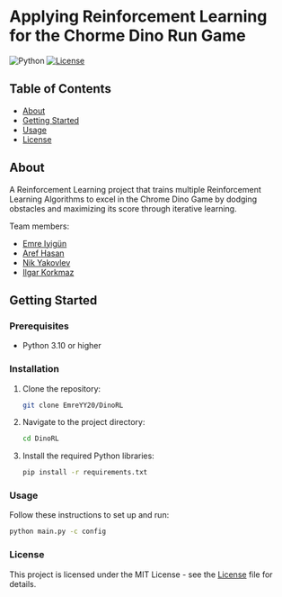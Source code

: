 # Applying Reinforcement Learning for the Chorme Dino Run Game

![Python](https://img.shields.io/badge/python-3670A0?style=for-the-badge&logo=python&logoColor=ffdd54)
[![License](https://img.shields.io/badge/license-MIT-blue.svg)](LICENSE)
## Table of Contents

- [About](#about)
- [Getting Started](#getting-started)
- [Usage](#usage)
- [License](#license)

## About

A Reinforcement Learning project that trains multiple Reinforcement Learning Algorithms to excel in the Chrome Dino Game by dodging obstacles and maximizing its score through iterative learning.

Team members:
- [Emre Iyigün](https://github.com/EmreYY20) 
- [Aref Hasan](https://github.com/aref-hasan) 
- [Nik Yakovlev](https://github.com/nikyak10)
- [Ilgar Korkmaz](https://github.com/ilgark)

## Getting Started

### Prerequisites

- Python 3.10 or higher

### Installation

1. Clone the repository:

   ```bash
   git clone EmreYY20/DinoRL

2. Navigate to the project directory:
   ```bash
   cd DinoRL

3. Install the required Python libraries:
   ```bash
   pip install -r requirements.txt

### Usage
Follow these instructions to set up and run:

```bash
python main.py -c config
```

### License
This project is licensed under the MIT License - see the [License](LICENSE) file for details. 
